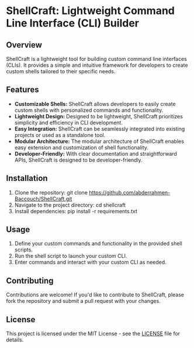 # ShellCraft: Lightweight Command Line Interface (CLI) Builder

## Overview
ShellCraft is a lightweight tool for building custom command line interfaces (CLIs). It provides a simple and intuitive framework for developers to create custom shells tailored to their specific needs.

## Features
- **Customizable Shells:** ShellCraft allows developers to easily create custom shells with personalized commands and functionality.
- **Lightweight Design:** Designed to be lightweight, ShellCraft prioritizes simplicity and efficiency in CLI development.
- **Easy Integration:** ShellCraft can be seamlessly integrated into existing projects or used as a standalone tool.
- **Modular Architecture:** The modular architecture of ShellCraft enables easy extension and customization of shell functionality.
- **Developer-Friendly:** With clear documentation and straightforward APIs, ShellCraft is designed to be developer-friendly.

## Installation
1. Clone the repository:
 git clone https://github.com/abderrahmen-Baccouch/ShellCraft.git
2. Navigate to the project directory:
cd shellcraft
3. Install dependencies:
pip install -r requirements.txt

## Usage
1. Define your custom commands and functionality in the provided shell scripts.
2. Run the shell script to launch your custom CLI.
3. Enter commands and interact with your custom CLI as needed.

## Contributing
Contributions are welcome! If you'd like to contribute to ShellCraft, please fork the repository and submit a pull request with your changes.

## License
This project is licensed under the MIT License - see the [LICENSE](LICENSE) file for details.
